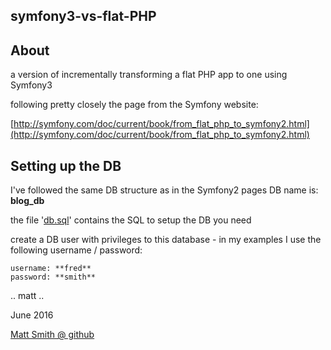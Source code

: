## symfony3-vs-flat-PHP

## About
a version of incrementally transforming a flat PHP app to one using Symfony3

following pretty closely the page from the Symfony website:

[http://symfony.com/doc/current/book/from_flat_php_to_symfony2.html](http://symfony.com/doc/current/book/from_flat_php_to_symfony2.html)

## Setting up the DB
I've followed the same DB structure as in the Symfony2 pages
DB name is: **blog_db**

the file '[db.sql](db/MySQL/db.sql)' contains the SQL to setup the DB you need

create a DB user with privileges to this database - in my examples I use the following username / password:

    username: **fred**
    password: **smith**


.. matt ..

June 2016

[Matt Smith @ github](https://github.com/dr-matt-smith)


